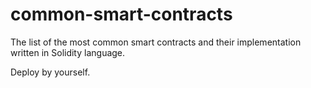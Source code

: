 # common-smart-contracts
The list of the most common smart contracts and their implementation written in Solidity language.

Deploy by yourself.

